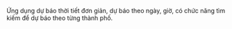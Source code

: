Ứng dụng dự báo thời tiết đơn giản, dự báo theo ngày, giờ, có chức năng tìm kiếm để dự báo theo từng thành phố.
